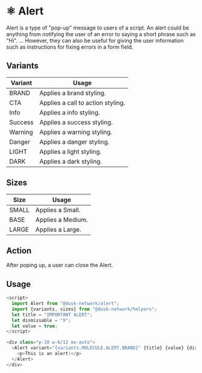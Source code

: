 # ⚛️ Alert

Alert is a type of "pop-up" message to users of a script. An alert could be anything from notifying the user of an error to saying a short phrase such as "Hi". ... However, they can also be useful for giving the user information such as instructions for fixing errors in a form field.

## Variants

| Variant   | Usage                             |
| --------- | --------------------------------- |
| BRAND     | Applies a brand styling.          |
| CTA       | Applies a call to action styling. |
| Info      | Applies a info styling.           |
| Success   | Applies a success styling.        |
| Warning   | Applies a warning styling.        |
| Danger    | Applies a danger styling.         |
| LIGHT     | Applies a light styling.          |
| DARK      | Applies a dark styling.           |

## Sizes

| Size   | Usage             |
| ------ | ----------------- |
| SMALL  | Applies a Small.  |
| BASE   | Applies a Medium. |
| LARGE  | Applies a Large.  |

## Action

After poping up, a user can close the Alert.

## Usage

```js
<script>
  import Alert from "@dusk-network/alert";
  import {variants, sizes} from "@dusk-network/helpers";
  let title = "IMPORTANT ALERT";
  let dismissable = "X";
  let value = true;
</script>

<div class="p-10 w-6/12 mx-auto">
  <Alert variant="{variants.MOLECULE.ALERT.BRAND}" {title} {value} {dismissable} size="{sizes.MOLECULE.ALERT.BASE}">
    <p>This is an alert!</p>
  </Alert>
</div>
```